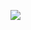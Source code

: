 <!--https://github.com/anuraghazra/github-readme-stats-->
<a href="https://github.com/ilterkaankaraca?tab=repositories"><img align="center" src="https://github-readme-stats.vercel.app/api/top-langs/?username=iltermon&theme=github_light&hide_border=true" /></a>
